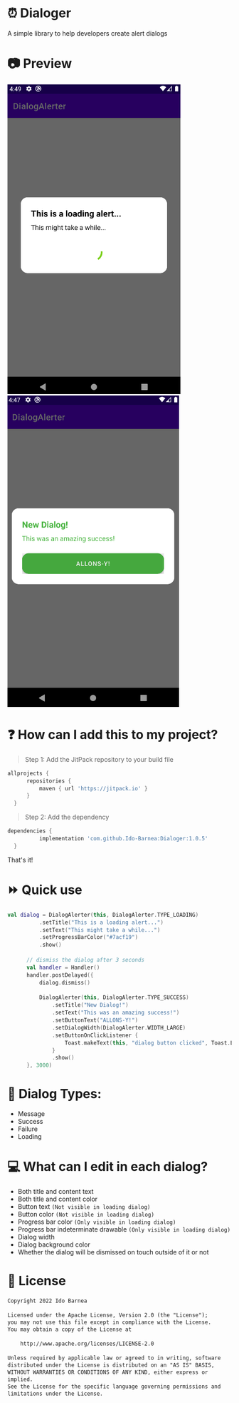 # :alarm_clock: Dialoger
A simple library to help developers create alert dialogs

# :camera: Preview
![preview image](https://github.com/Ido-Barnea/DialogAlerter/blob/master/images/loading%20alert.png)
![preview image](https://github.com/Ido-Barnea/DialogAlerter/blob/master/images/success%20alert.png)

# :question: How can I add this to my project?
> Step 1: Add the JitPack repository to your build file
  ```gradle
  allprojects {
		repositories {
			maven { url 'https://jitpack.io' }
		}
	}
  ```
> Step 2: Add the dependency
  ```gradle
  dependencies {
	        implementation 'com.github.Ido-Barnea:Dialoger:1.0.5'
	}
  ```
  That's it!

# :fast_forward: Quick use
  ```kotlin
  val dialog = DialogAlerter(this, DialogAlerter.TYPE_LOADING)
            .setTitle("This is a loading alert...")
            .setText("This might take a while...")
            .setProgressBarColor("#7acf19")
            .show()

        // dismiss the dialog after 3 seconds
        val handler = Handler()
        handler.postDelayed({
            dialog.dismiss()

            DialogAlerter(this, DialogAlerter.TYPE_SUCCESS)
                .setTitle("New Dialog!")
                .setText("This was an amazing success!")
                .setButtonText("ALLONS-Y!")
                .setDialogWidth(DialogAlerter.WIDTH_LARGE)
                .setButtonOnClickListener {
                    Toast.makeText(this, "dialog button clicked", Toast.LENGTH_SHORT).show()
                }
                .show()
        }, 3000)
  ```

# :book: Dialog Types:
- Message
- Success
- Failure
- Loading

# :computer: What can I edit in each dialog?
- Both title and content text
- Both title and content color
- Button text ```(Not visible in loading dialog)```
- Button color ```(Not visible in loading dialog)```
- Progress bar color ```(Only visible in loading dialog)```
- Progress bar indeterminate drawable ```(Only visible in loading dialog)```
- Dialog width
- Dialog background color
- Whether the dialog will be dismissed on touch outside of it or not

# :briefcase: License
```
Copyright 2022 Ido Barnea

Licensed under the Apache License, Version 2.0 (the "License");
you may not use this file except in compliance with the License.
You may obtain a copy of the License at

    http://www.apache.org/licenses/LICENSE-2.0

Unless required by applicable law or agreed to in writing, software
distributed under the License is distributed on an "AS IS" BASIS,
WITHOUT WARRANTIES OR CONDITIONS OF ANY KIND, either express or implied.
See the License for the specific language governing permissions and
limitations under the License.
